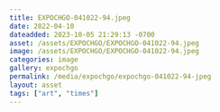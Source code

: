 ```yaml
---
title: EXPOCHGO-041022-94.jpeg
date: 2022-04-10
dateadded: 2023-10-05 21:29:13 -0700
asset: /assets/EXPOCHGO/EXPOCHGO-041022-94.jpeg
image: /assets/EXPOCHGO/EXPOCHGO-041022-94.jpeg
categories: image
gallery: expochgo
permalink: /media/expochgo/expochgo-041022-94-jpeg
layout: asset
tags: ["art", "times"]
--- 
```


